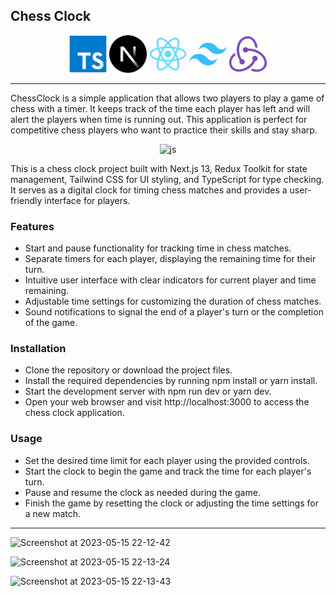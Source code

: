 ## Chess Clock

<div align="center">
  <img width="60px" hight="60px" src="https://github.com/devicons/devicon/blob/master/icons/typescript/typescript-original.svg" alt="icon" />
  <img width="60px" hight="60px" src="https://github.com/devicons/devicon/blob/master/icons/nextjs/nextjs-original.svg"           alt="icon" />
  <img width="60px" hight="60px" src="https://github.com/devicons/devicon/blob/master/icons/react/react-original.svg" alt="icon" />
    <img width="60px" hight="60px" src="https://github.com/devicons/devicon/blob/master/icons/tailwindcss/tailwindcss-original.svg" alt="icon" />
  <img width="60px" hight="60px" src="https://github.com/devicons/devicon/blob/master/icons/redux/redux-original.svg" alt="icon" />
</div>

----

ChessClock is a simple application that allows two players to play a game of chess with a timer. It keeps track of the time each player has left and will alert the players when time is running out. This application is perfect for competitive chess players who want to practice their skills and stay sharp.

<p align="center">
  <img width="200px" hight="200px" src="https://github.com/mamad-1999/Chess-Clocks/assets/91375726/72ea279b-7bc6-4725-b5f5-88c85cf369b1" alt="js" />
</p>

This is a chess clock project built with Next.js 13, Redux Toolkit for state management, Tailwind CSS for UI styling, and TypeScript for type checking. It serves as a digital clock for timing chess matches and provides a user-friendly interface for players.

### Features

- Start and pause functionality for tracking time in chess matches.
- Separate timers for each player, displaying the remaining time for their turn.
- Intuitive user interface with clear indicators for current player and time remaining.
- Adjustable time settings for customizing the duration of chess matches.
- Sound notifications to signal the end of a player's turn or the completion of the game.

### Installation

- Clone the repository or download the project files.
- Install the required dependencies by running npm install or yarn install.
- Start the development server with npm run dev or yarn dev.
- Open your web browser and visit http://localhost:3000 to access the chess clock application.

### Usage

- Set the desired time limit for each player using the provided controls.
- Start the clock to begin the game and track the time for each player's turn.
- Pause and resume the clock as needed during the game.
- Finish the game by resetting the clock or adjusting the time settings for a new match.

---

![Screenshot at 2023-05-15 22-12-42](https://github.com/mamad-1999/Chess-Clocks/assets/91375726/e956348b-7ebd-4c59-b840-0132f5153ac0)

![Screenshot at 2023-05-15 22-13-24](https://github.com/mamad-1999/Chess-Clocks/assets/91375726/6d13e5c3-c770-4663-913d-90055266bf18)

![Screenshot at 2023-05-15 22-13-43](https://github.com/mamad-1999/Chess-Clocks/assets/91375726/a8bfcbbe-669f-4de3-8dd0-2ac6f0ab3568)
